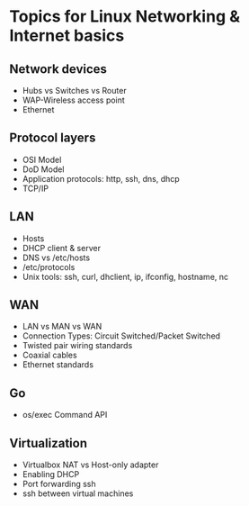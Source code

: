 # Topics for Linux Networking & Internet basics

## Network devices
* Hubs vs Switches vs Router
* WAP-Wireless access point
* Ethernet

## Protocol layers
* OSI Model
* DoD Model
* Application protocols: http, ssh, dns, dhcp
* TCP/IP

## LAN
* Hosts
* DHCP client & server
* DNS vs /etc/hosts
* /etc/protocols
* Unix tools: ssh, curl, dhclient, ip, ifconfig, hostname, nc

## WAN
* LAN vs MAN vs WAN
* Connection Types: Circuit Switched/Packet Switched
* Twisted pair wiring standards
* Coaxial cables
* Ethernet standards

## Go
* os/exec Command API

## Virtualization
* Virtualbox NAT vs Host-only adapter
* Enabling DHCP
* Port forwarding ssh
* ssh between virtual machines